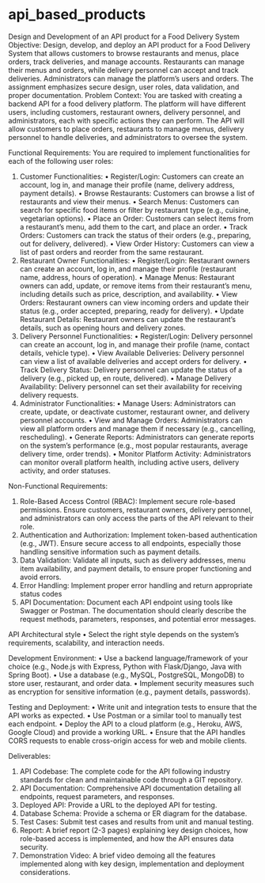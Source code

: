 # api_based_products


Design and Development of an API product for a Food Delivery System
Objective: Design, develop, and deploy an API product for a Food Delivery System that allows customers to browse restaurants and menus, place orders, track deliveries, and manage accounts. Restaurants can manage their menus and orders, while delivery personnel can accept and track deliveries. Administrators can manage the platform’s users and orders. The assignment emphasizes secure design, user roles, data validation, and proper documentation.
Problem Context: You are tasked with creating a backend API for a food delivery platform. The platform will have different users, including customers, restaurant owners, delivery personnel, and administrators, each with specific actions they can perform. The API will allow customers to place orders, restaurants to manage menus, delivery personnel to handle deliveries, and administrators to oversee the system.

Functional Requirements:
You are required to implement functionalities for each of the following user roles:
1. Customer Functionalities:
•	Register/Login: Customers can create an account, log in, and manage their profile (name, delivery address, payment details).
•	Browse Restaurants: Customers can browse a list of restaurants and view their menus.
•	Search Menus: Customers can search for specific food items or filter by restaurant type (e.g., cuisine, vegetarian options).
•	Place an Order: Customers can select items from a restaurant’s menu, add them to the cart, and place an order.
•	Track Orders: Customers can track the status of their orders (e.g., preparing, out for delivery, delivered).
•	View Order History: Customers can view a list of past orders and reorder from the same restaurant.
2. Restaurant Owner Functionalities:
•	Register/Login: Restaurant owners can create an account, log in, and manage their profile (restaurant name, address, hours of operation).
•	Manage Menus: Restaurant owners can add, update, or remove items from their restaurant’s menu, including details such as price, description, and availability.
•	View Orders: Restaurant owners can view incoming orders and update their status (e.g., order accepted, preparing, ready for delivery).
•	Update Restaurant Details: Restaurant owners can update the restaurant’s details, such as opening hours and delivery zones.
3. Delivery Personnel Functionalities:
•	Register/Login: Delivery personnel can create an account, log in, and manage their profile (name, contact details, vehicle type).
•	View Available Deliveries: Delivery personnel can view a list of available deliveries and accept orders for delivery.
•	Track Delivery Status: Delivery personnel can update the status of a delivery (e.g., picked up, en route, delivered).
•	Manage Delivery Availability: Delivery personnel can set their availability for receiving delivery requests.
4. Administrator Functionalities:
•	Manage Users: Administrators can create, update, or deactivate customer, restaurant owner, and delivery personnel accounts.
•	View and Manage Orders: Administrators can view all platform orders and manage them if necessary (e.g., cancelling, rescheduling).
•	Generate Reports: Administrators can generate reports on the system’s performance (e.g., most popular restaurants, average delivery time, order trends).
•	Monitor Platform Activity: Administrators can monitor overall platform health, including active users, delivery activity, and order statuses.

Non-Functional Requirements:
1.	Role-Based Access Control (RBAC): Implement secure role-based permissions. Ensure customers, restaurant owners, delivery personnel, and administrators can only access the parts of the API relevant to their role.
2.	Authentication and Authorization: Implement token-based authentication (e.g., JWT). Ensure secure access to all endpoints, especially those handling sensitive information such as payment details.
3.	Data Validation: Validate all inputs, such as delivery addresses, menu item availability, and payment details, to ensure proper functioning and avoid errors.
4.	Error Handling: Implement proper error handling and return appropriate status codes 
5.	API Documentation: Document each API endpoint using tools like Swagger or Postman. The documentation should clearly describe the request methods, parameters, responses, and potential error messages.

API Architectural style 
•	Select the right style depends on the system’s requirements, scalability, and interaction needs.


Development Environment:
•	Use a backend language/framework of your choice (e.g., Node.js with Express, Python with Flask/Django, Java with Spring Boot).
•	Use a database (e.g., MySQL, PostgreSQL, MongoDB) to store user, restaurant, and order data.
•	Implement security measures such as encryption for sensitive information (e.g., payment details, passwords).

Testing and Deployment:
•	Write unit and integration tests to ensure that the API works as expected.
•	Use Postman or a similar tool to manually test each endpoint.
•	Deploy the API to a cloud platform (e.g., Heroku, AWS, Google Cloud) and provide a working URL.
•	Ensure that the API handles CORS requests to enable cross-origin access for web and mobile clients.

Deliverables:
1.	API Codebase: The complete code for the API following industry standards for clean and maintainable code through a GIT repository. 
2.	API Documentation: Comprehensive API documentation detailing all endpoints, request parameters, and responses.
3.	Deployed API: Provide a URL to the deployed API for testing.
4.	Database Schema: Provide a schema or ER diagram for the database.
5.	Test Cases: Submit test cases and results from unit and manual testing.
6.	Report: A brief report (2-3 pages) explaining key design choices, how role-based access is implemented, and how the API ensures data security.
7.	Demonstration Video: A brief video demoing all the features implemented along with key design, implementation and deployment considerations.
